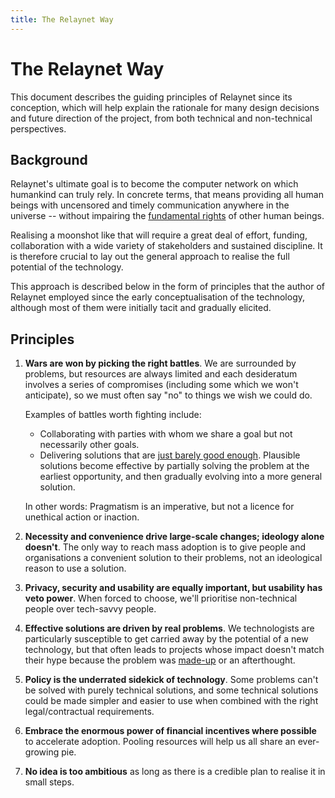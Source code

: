 ```yaml
---
title: The Relaynet Way
---
```


# The Relaynet Way

This document describes the guiding principles of Relaynet since its conception, which will help explain the rationale for many design decisions and future direction of the project, from both technical and non-technical perspectives.

## Background

Relaynet's ultimate goal is to become the computer network on which humankind can truly rely. In concrete terms, that means providing all human beings with uncensored and timely communication anywhere in the universe -- without impairing the [fundamental rights](https://www.un.org/en/universal-declaration-human-rights/) of other human beings.

Realising a moonshot like that will require a great deal of effort, funding, collaboration with a wide variety of stakeholders and sustained discipline. It is therefore crucial to lay out the general approach to realise the full potential of the technology.

This approach is described below in the form of principles that the author of Relaynet employed since the early conceptualisation of the technology, although most of them were initially tacit and gradually elicited.

## Principles

1. **Wars are won by picking the right battles**. We are surrounded by problems, but resources are always limited and each desideratum involves a series of compromises (including some which we won't anticipate), so we must often say "no" to things we wish we could do.

   Examples of battles worth fighting include:

   - Collaborating with parties with whom we share a goal but not necessarily other goals.
   - Delivering solutions that are [just barely good enough](http://agilemodeling.com/essays/barelyGoodEnough.html). Plausible solutions become effective by partially solving the problem at the earliest opportunity, and then gradually evolving into a more general solution.

   In other words: Pragmatism is an imperative, but not a licence for unethical action or inaction.
1. **Necessity and convenience drive large-scale changes; ideology alone doesn't**. The only way to reach mass adoption is to give people and organisations a convenient solution to their problems, not an ideological reason to use a solution.
1. **Privacy, security and usability are equally important, but usability has veto power**. When forced to choose, we'll prioritise non-technical people over tech-savvy people.
1. **Effective solutions are driven by real problems**. We technologists are particularly susceptible to get carried away by the potential of a new technology, but that often leads to projects whose impact doesn't match their hype because the problem was [made-up](http://www.paulgraham.com/startupideas.html) or an afterthought.
1. **Policy is the underrated sidekick of technology**. Some problems can't be solved with purely technical solutions, and some technical solutions could be made simpler and easier to use when combined with the right legal/contractual requirements.
1. **Embrace the enormous power of financial incentives where possible** to accelerate adoption. Pooling resources will help us all share an ever-growing pie.
1. **No idea is too ambitious** as long as there is a credible plan to realise it in small steps.
